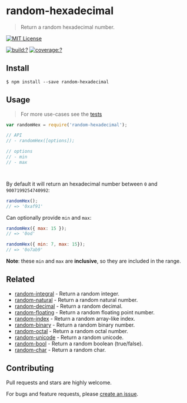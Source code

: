 # random-hexadecimal

> Return a random hexadecimal number.

[![MIT License](https://img.shields.io/badge/license-MIT_License-green.svg?style=flat-square)](https://github.com/mock-end/random-hexadecimal/blob/master/LICENSE)

[![build:?](https://img.shields.io/travis/mock-end/random-hexadecimal/master.svg?style=flat-square)](https://travis-ci.org/mock-end/random-hexadecimal)
[![coverage:?](https://img.shields.io/coveralls/mock-end/random-hexadecimal/master.svg?style=flat-square)](https://coveralls.io/github/mock-end/random-hexadecimal)


## Install

```
$ npm install --save random-hexadecimal
```

## Usage

> For more use-cases see the [tests](https://github.com/mock-end/random-hexadecimal/blob/master/test/spec/index.js)


```js
var randomHex = require('random-hexadecimal');

// API
// - randomHex([options]);

// options
// - min
// - max




```

By default it will return an hexadecimal number between `0` and `9007199254740992`:

```js
randomHex();
// => '0xaf91'
```

Can optionally provide `min` and `max`:

```js
randomHex({ max: 15 });
// => '0od'

randomHex({ min: 7, max: 15});
// => '0o7ab9'
```

**Note**: these `min` and `max` are **inclusive**, so they are included in the range.


## Related

- [random-integral](https://github.com/mock-end/random-integral) - Return a random integer.
- [random-natural](https://github.com/mock-end/random-natural) - Return a random natural number.
- [random-decimal](https://github.com/mock-end/random-decimal) - Return a random decimal.
- [random-floating](https://github.com/mock-end/random-floating) - Return a random floating point number.
- [random-index](https://github.com/mock-end/random-index) - Return a random array-like index.
- [random-binary](https://github.com/mock-end/random-binary) - Return a random binary number.
- [random-octal](https://github.com/mock-end/random-octal) - Return a random octal number.
- [random-unicode](https://github.com/mock-end/random-unicode) - Return a random unicode. 
- [random-bool](https://github.com/mock-end/random-bool) - Return a random boolean (true/false).
- [random-char](https://github.com/mock-end/random-char) - Return a random char.


## Contributing

Pull requests and stars are highly welcome.

For bugs and feature requests, please [create an issue](https://github.com/mock-end/random-hexadecimal/issues/new).
